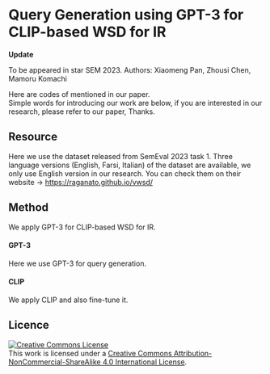 # Query Generation using GPT-3 for CLIP-based WSD for IR

**Update**  

To be appeared in star SEM 2023.
Authors: Xiaomeng Pan, Zhousi Chen, Mamoru Komachi

Here are codes of <Query Generation using GPT-3 for CLIP-based WSD for IR> mentioned in our paper.  
Simple words for introducing our work are below, if you are interested in our research, please refer to our paper, Thanks.

## Resource

Here we use the dataset released from SemEval 2023 task 1. Three language versions (English, Farsi, Italian) of the dataset are available, we only use English version in our research.
You can check them on their website → https://raganato.github.io/vwsd/

## Method

We apply GPT-3 for CLIP-based WSD for IR.

#### GPT-3

Here we use GPT-3 for query generation.

#### CLIP

We apply CLIP and also fine-tune it.

## Licence

<a rel="license" href="http://creativecommons.org/licenses/by-nc-sa/4.0/"><img alt="Creative Commons License" style="border-width:0" src="https://i.creativecommons.org/l/by-nc-sa/4.0/88x31.png" /></a><br />This work is licensed under a <a rel="license" href="http://creativecommons.org/licenses/by-nc-sa/4.0/">Creative Commons Attribution-NonCommercial-ShareAlike 4.0 International License</a>.
